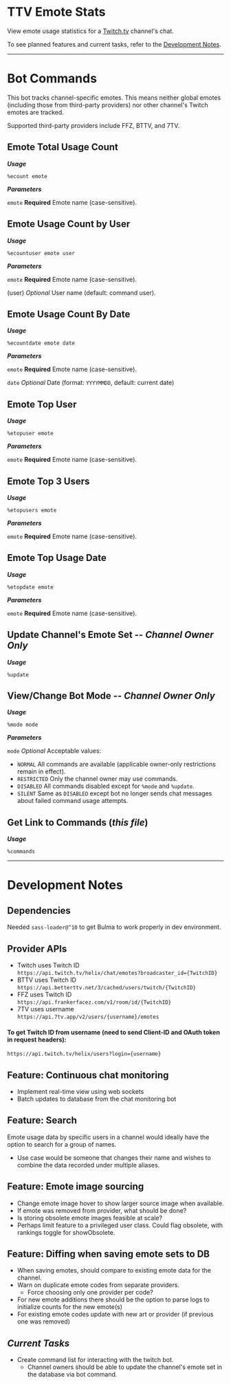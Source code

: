 # TTV Emote Stats

View emote usage statistics for a [Twitch.tv](https://www.twitch.tv/) channel's chat.

To see planned features and current tasks, refer to the [Development Notes](https://github.com/bundumpling/ttv-emote-stats/blob/master/docs/DEVNOTES.md).


___
# Bot Commands
This bot tracks channel-specific emotes. This means neither global emotes (including those from third-party providers) nor other channel's Twitch emotes are tracked.

Supported third-party providers include FFZ, BTTV, and 7TV.

## Emote Total Usage Count

___Usage___

`%ecount emote`

___Parameters___

`emote` **Required** Emote name (case-sensitive).

## Emote Usage Count by User

___Usage___

`%ecountuser emote user` 

___Parameters___

`emote` **Required** Emote name (case-sensitive).

(user) *Optional* User name (default: command user).

## Emote Usage Count By Date

___Usage___

`%ecountdate emote date`

___Parameters___

`emote` **Required** Emote name (case-sensitive).

`date` *Optional* Date (format: `YYYYMMDD`, default: current date)

## Emote Top User

___Usage___

`%etopuser emote`

___Parameters___

`emote` **Required** Emote name (case-sensitive).

## Emote Top 3 Users

___Usage___

`%etopusers emote`

___Parameters___

`emote` **Required** Emote name (case-sensitive).

## Emote Top Usage Date

___Usage___

`%etopdate emote`

___Parameters___

`emote` **Required** Emote name (case-sensitive).

## Update Channel's Emote Set -- ***Channel Owner Only***

___Usage___

`%update`

## View/Change Bot Mode -- ***Channel Owner Only***

___Usage___

`%mode mode`

___Parameters___

`mode` *Optional* Acceptable values:
  - `NORMAL` All commands are available (applicable owner-only restrictions remain in effect).
  - `RESTRICTED` Only the channel owner may use commands.
  - `DISABLED` All commands disabled except for `%mode` and `%update`.
  - `SILENT` Same as `DISABLED` except bot no longer sends chat messages about failed command usage attempts.

## Get Link to Commands (*this file*)

___Usage___

`%commands`
___

# Development Notes

## **Dependencies**
Needed `sass-loader@^10` to get Bulma to work properly in dev environment.

## **Provider APIs**
  - Twitch uses Twitch ID<br>
    `https://api.twitch.tv/helix/chat/emotes?broadcaster_id={TwitchID}`
  - BTTV uses Twitch ID<br>
    `https://api.betterttv.net/3/cached/users/twitch/{TwitchID}`
  - FFZ uses Twitch ID<br>
    `https://api.frankerfacez.com/v1/room/id/{TwitchID}`
  - 7TV uses username<br>
    `https://api.7tv.app/v2/users/{username}/emotes`

#### To get Twitch ID from username (need to send Client-ID and OAuth token in request headers):
  `https://api.twitch.tv/helix/users?login={username}`

## **Feature**: Continuous chat monitoring
  - Implement real-time view using web sockets
  - Batch updates to database from the chat monitoring bot

## **Feature**: Search
Emote usage data by specific users in a channel would ideally have the option to search for a group of names.
  - Use case would be someone that changes their name and wishes to combine the data recorded under multiple aliases.

## **Feature**: Emote image sourcing
  - Change emote image hover to show larger source image when available.
  - If emote was removed from provider, what should be done?
  - Is storing obsolete emote images feasible at scale? 
  - Perhaps limit feature to a privileged user class. Could flag obsolete, with rankings toggle for showObsolete.

## **Feature**: Diffing when saving emote sets to DB
  - When saving emotes, should compare to existing emote data for the channel.
  - Warn on duplicate emote codes from separate providers.
    - Force choosing only one provider per code?
  - For new emote additions there should be the option to parse logs to initialize counts for the new emote(s)
  - For existing emote codes update with new art or provider (if previous one was removed)
  
## ***Current Tasks***
  - Create command list for interacting with the twitch bot.
    - Channel owners should be able to update the channel's emote set in the database via bot command.
